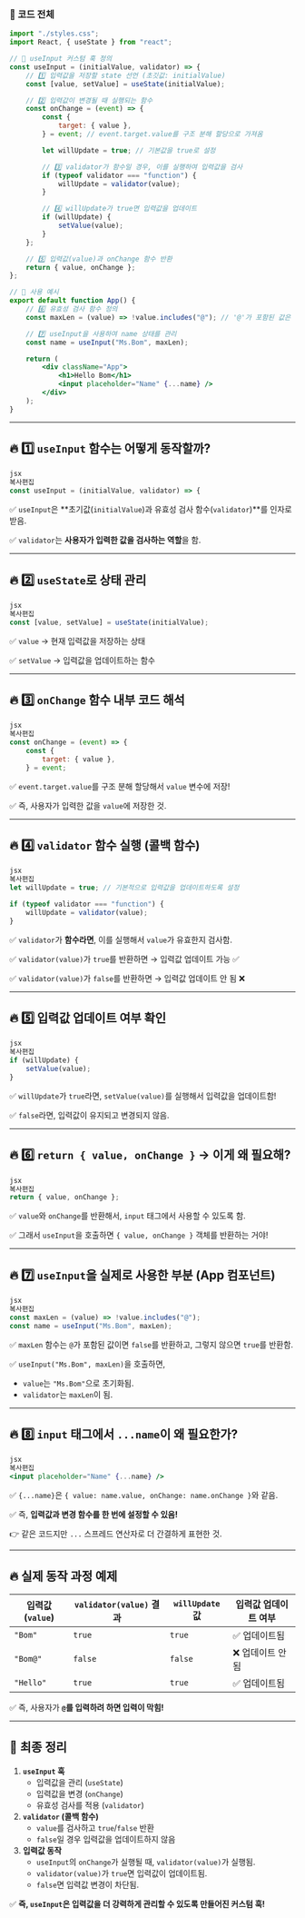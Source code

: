 ### **📌 코드 전체**

```jsx
import "./styles.css";
import React, { useState } from "react";

// 📌 useInput 커스텀 훅 정의
const useInput = (initialValue, validator) => {
    // 1️⃣ 입력값을 저장할 state 선언 (초깃값: initialValue)
    const [value, setValue] = useState(initialValue);

    // 2️⃣ 입력값이 변경될 때 실행되는 함수
    const onChange = (event) => {
        const {
            target: { value },
        } = event; // event.target.value를 구조 분해 할당으로 가져옴

        let willUpdate = true; // 기본값을 true로 설정

        // 3️⃣ validator가 함수일 경우, 이를 실행하여 입력값을 검사
        if (typeof validator === "function") {
            willUpdate = validator(value);
        }

        // 4️⃣ willUpdate가 true면 입력값을 업데이트
        if (willUpdate) {
            setValue(value);
        }
    };

    // 5️⃣ 입력값(value)과 onChange 함수 반환
    return { value, onChange };
};

// 📌 사용 예시
export default function App() {
    // 6️⃣ 유효성 검사 함수 정의
    const maxLen = (value) => !value.includes("@"); // '@'가 포함된 값은 입력 불가능

    // 7️⃣ useInput을 사용하여 name 상태를 관리
    const name = useInput("Ms.Bom", maxLen);

    return (
        <div className="App">
            <h1>Hello Bom</h1>
            <input placeholder="Name" {...name} />
        </div>
    );
}

```

---

## 🔥 **1️⃣ `useInput` 함수는 어떻게 동작할까?**

```jsx
jsx
복사편집
const useInput = (initialValue, validator) => {

```

✅ `useInput`은 **초기값(`initialValue`)과 유효성 검사 함수(`validator`)**를 인자로 받음.

✅ `validator`는 **사용자가 입력한 값을 검사하는 역할**을 함.

---

## 🔥 **2️⃣ `useState`로 상태 관리**

```jsx
jsx
복사편집
const [value, setValue] = useState(initialValue);

```

✅ `value` → 현재 입력값을 저장하는 상태

✅ `setValue` → 입력값을 업데이트하는 함수

---

## 🔥 **3️⃣ `onChange` 함수 내부 코드 해석**

```jsx
jsx
복사편집
const onChange = (event) => {
    const {
        target: { value },
    } = event;

```

✅ `event.target.value`를 구조 분해 할당해서 `value` 변수에 저장!

✅ 즉, 사용자가 입력한 값을 `value`에 저장한 것.

---

## 🔥 **4️⃣ `validator` 함수 실행 (콜백 함수)**

```jsx
jsx
복사편집
let willUpdate = true; // 기본적으로 입력값을 업데이트하도록 설정

if (typeof validator === "function") {
    willUpdate = validator(value);
}

```

✅ `validator`가 **함수라면**, 이를 실행해서 `value`가 유효한지 검사함.

✅ `validator(value)`가 `true`를 반환하면 → 입력값 업데이트 가능 ✅

✅ `validator(value)`가 `false`를 반환하면 → 입력값 업데이트 안 됨 ❌

---

## 🔥 **5️⃣ 입력값 업데이트 여부 확인**

```jsx
jsx
복사편집
if (willUpdate) {
    setValue(value);
}

```

✅ `willUpdate`가 `true`라면, `setValue(value)`를 실행해서 입력값을 업데이트함!

✅ `false`라면, 입력값이 유지되고 변경되지 않음.

---

## 🔥 **6️⃣ `return { value, onChange }` → 이게 왜 필요해?**

```jsx
jsx
복사편집
return { value, onChange };

```

✅ `value`와 `onChange`를 반환해서, `input` 태그에서 사용할 수 있도록 함.

✅ 그래서 `useInput`을 호출하면 `{ value, onChange }` 객체를 반환하는 거야!

---

## 🔥 **7️⃣ `useInput`을 실제로 사용한 부분 (App 컴포넌트)**

```jsx
jsx
복사편집
const maxLen = (value) => !value.includes("@");
const name = useInput("Ms.Bom", maxLen);

```

✅ `maxLen` 함수는 `@`가 포함된 값이면 `false`를 반환하고, 그렇지 않으면 `true`를 반환함.

✅ `useInput("Ms.Bom", maxLen)`을 호출하면,

- `value`는 `"Ms.Bom"`으로 초기화됨.
- `validator`는 `maxLen`이 됨.

---

## 🔥 **8️⃣ `input` 태그에서 `...name`이 왜 필요한가?**

```jsx
jsx
복사편집
<input placeholder="Name" {...name} />

```

✅ `{...name}`은 `{ value: name.value, onChange: name.onChange }`와 같음.

✅ 즉, **입력값과 변경 함수를 한 번에 설정할 수 있음!**

👉 같은 코드지만 `...` 스프레드 연산자로 더 간결하게 표현한 것.

---

## 🔥 **실제 동작 과정 예제**

| 입력값 (`value`) | `validator(value)` 결과 | `willUpdate` 값 | 입력값 업데이트 여부 |
| --- | --- | --- | --- |
| `"Bom"` | `true` | `true` | ✅ 업데이트됨 |
| `"Bom@"` | `false` | `false` | ❌ 업데이트 안 됨 |
| `"Hello"` | `true` | `true` | ✅ 업데이트됨 |

✅ 즉, 사용자가 **`@`를 입력하려 하면 입력이 막힘!** 

---

## 🏁 **최종 정리**

1. **`useInput` 훅**
    - 입력값을 관리 (`useState`)
    - 입력값을 변경 (`onChange`)
    - 유효성 검사를 적용 (`validator`)
2. **`validator` (콜백 함수)**
    - `value`를 검사하고 `true`/`false` 반환
    - `false`일 경우 입력값을 업데이트하지 않음
3. **입력값 동작**
    - `useInput`의 `onChange`가 실행될 때, `validator(value)`가 실행됨.
    - `validator(value)`가 `true`면 입력값이 업데이트됨.
    - `false`면 입력값 변경이 차단됨.

✅ **즉, `useInput`은 입력값을 더 강력하게 관리할 수 있도록 만들어진 커스텀 훅!**